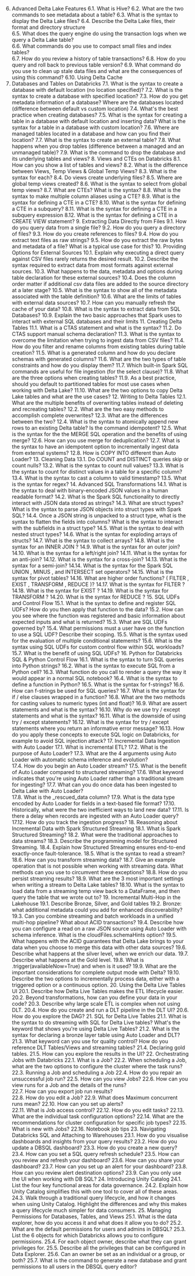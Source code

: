 6. Advanced Delta Lake Features 
6.1. What is Hive? 
6.2. What are the two commands to see metadata about a table?  6.3. What is the syntax to display the Delta Lake files?  6.4. Describe the Delta Lake files, their format and directory structure  
6.5. What does the query engine do using the transaction logs when we query a Delta Lake table?  
6.6. What commands do you use to compact small files and index tables?  
6.7. How do you review a history of table transactions?  6.8. How do you query and roll back to previous table version?  6.9. What command do you use to clean up stale data files and what are the consequences of using this 
command? 
6.10. Using Delta Cache  
7. Databases and Tables on Databricks  7.1. What is the syntax to create a database with default location (no location specified)?  7.2. What is the syntax to create a database with specified location?  7.3. How do you get metadata information of a database? Where are the databases located (difference 
between default vs custom location)  7.4. What's the best practice when creating databases?  7.5. What is the syntax for creating a table in a database with default location and inserting data? What is the 
syntax for a table in a database with custom location?  7.6. Where are managed tables located in a database and how can you find their location?  7.7. What is the syntax to create an external table?  7.8. What happens when you drop tables (difference between a managed and an unmanaged table)?  7.9. What is the command to drop the database and its underlying tables and views?  8. Views and CTEs on Databricks  8.1. How can you show a list of tables and views?  8.2. What is the difference between Views, Temp Views & Global Temp Views?  8.3. What is the syntax for each?  8.4. Do views create underlying files?  8.5. Where are global temp views created?  8.6. What is the syntax to select from global temp views?  8.7. What are CTEs? What is the syntax?  8.8. What is the syntax to make multiple column aliases using a CTE?  8.9. What is the syntax for defining a CTE in a CTE?  8.10. What is the syntax for defining a CTE in a subquery?  8.11. What is the syntax for defining a CTE in a subquery expression  8.12. What is the syntax for defining a CTE in a CREATE VIEW statement?   9. Extracting Data Directly from Files  9.1. How do you query data from a single file?  9.2. How do you query a directory of files?  9.3. How do you create references to files?  9.4. How do you extract text files as raw strings?  9.5. How do you extract the raw bytes and metadata of a file? What is a typical use case for this?  10. Providing Options for External Sources  10.1. Explain why executing a direct query against CSV files rarely returns the desired result.  10.2. Describe the syntax required to extract data from most formats against external sources.  10.3. What happens to the data, metadata and options during table declaration for these external sources?  10.4. Does the column order matter if additional csv data files are added to the source directory at a later 
stage? 
10.5. What is the syntax to show all of the metadata associated with the table definition?  10.6. What are the limits of tables with external data sources?  10.7. How can you manually refresh the cache of your data?  10.8. What is the syntax to extract data from SQL Databases?  10.9. Explain the two basic approaches that Spark uses to interact with external SQL databases and their 
limits  11. Creating Delta Tables  11.1. What is a CTAS statement and what is the syntax?  11.2. Do CTAS support manual schema declaration?  11.3. What is the syntax to overcome the limitation when trying to ingest data from CSV files?  11.4. How do you filter and rename columns from existing tables during table creation?  11.5. What is a generated column and how do you declare schemas with generated columns?  11.6. What are the two types of table constraints and how do you display them?  11.7. Which built-in Spark SQL commands are useful for file ingestion (for the select clause)?  11.8. What are the three options when creating tables?  11.9. As a best practice, should you default to partitioned tables for most use cases when working with Delta 
Lake?  11.10. What are the two options to copy Delta Lake tables and what are the use cases?  12. Writing to Delta Tables  12.1. What are the multiple benefits of overwriting tables instead of deleting and recreating tables?  12.2. What are the two easy methods to accomplish complete overwrites?  12.3. What are the differences between the two?  12.4. What is the syntax to atomically append new rows to an existing Delta table? Is the command 
idempotent?  12.5. What is the syntax for the the MERGE SQL operation and the benefits of using merge?   12.6. How can you use merge for deduplication?  12.7. What is the syntax to have an idempotent option to incrementally ingest data from external systems?  12.8. How is COPY INTO different than Auto Loader?   13. Cleaning Data  13.1. Do COUNT and DISTINCT queries skip or count nulls?  13.2. What is the syntax to count null values?  13.3. What is the syntax to count for distinct values in a table for a specific column?  13.4. What is the syntax to cast a column to valid timestamp?  13.5. What is the syntax for regex?  14. Advanced SQL Transformations  14.1. What is the syntax to deal with binary-encoded JSON values in a human readable format?  14.2. What is the Spark SQL functionality to directly interact with JSON data stored as strings?  14.3. What are struct types? What is the syntax to parse JSON objects into struct types with Spark SQL?  14.4. Once a JSON string is unpacked to a struct type, what is the syntax to flatten the fields into columns?  What is the syntax to interact with the subfields in a struct type?  14.5. What is the syntax to deal with nested struct types?  14.6. What is the syntax for exploding arrays of structs?  14.7. What is the syntax to collect arrays?  14.8. What is the syntax for an INNER JOIN ?   14.9. What is the syntax for an outer join?  14.10. What is the syntax for a left/right join?  14.11. What is the syntax for an anti-join?  14.12. What is the syntax for a cross-join?  14.13. What is the syntax for a semi-join? 
14.14. What is the syntax for the Spark SQL UNION , MINUS , and INTERSECT set operators?   14.15. What is the syntax for pivot tables?  14.16. What are higher order functions? ( FILTER , EXIST , TRANSFORM , REDUCE )?   14.17. What is the syntax for FILTER ?   14.18. What is the syntax for EXIST ?   14.19. What is the syntax for TRANSFORM ?   14.20. What is the syntax for REDUCE ?   15. SQL UDFs and Control Flow  15.1. What is the syntax to define and register SQL UDFs? How do you then apply that function to the data?  15.2. How can you see where the function was registered and basic information about expected inputs and what 
is returned?  15.3. What are SQL UDFs governed by?  15.4. What permissions must a user have on the function to use a SQL UDF? Describe their scoping.  15.5. What is the syntax used for the evaluation of multiple conditional statements?  15.6. What is the syntax using SQL UDFs for custom control flow within SQL workloads?  15.7. What is the benefit of using SQL UDFs?  16. Python for Databricks SQL & Python Control Flow  16.1. What is the syntax to turn SQL queries into Python strings?  16.2. What is the syntax to execute SQL from a Python cell?  16.3. What function do you call to render a query the way it would appear in a normal SQL notebook?  16.4. What is the syntax to define a function in Python?  16.5. What is the syntax for f-strings?  16.6. How can f-strings be used for SQL queries?  16.7. What is the syntax for if / else clauses wrapped in a function?   16.8. What are the two methods for casting values to numeric types (int and float)?  16.9. What are assert statements and what is the syntax?   16.10. Why do we use try / except statements and what is the syntax?   16.11. What is the downside of using  try / except statements?   16.12. What is the syntax for try / except statements where you return an informative error message?   16.13. How do you apply these concepts to execute SQL logic on Databricks, for example to avoid SQL 
injection attack?  17. Incremental Data Ingestion with Auto Loader 
17.1. What is incremental ETL? 
17.2. What is the purpose of Auto Loader?  17.3. What are the 4 arguments using Auto Loader with automatic schema inference and evolution?  
17.4. How do you begin an Auto Loader stream?  17.5. What is the benefit of Auto Loader compared to structured streaming?  17.6. What keyword indicates that you're using Auto Loader rather than a traditional stream for ingesting?  17.7. What can you do once data has been ingested to Delta Lake with Auto Loader?  
17.8. What is the _rescued_data column?  17.9. What is the data type encoded by Auto Loader for fields in a text-based file format?  17.10. Historically, what were the two inefficient ways to land new data?  17.11. Is there a delay when records are ingested with an Auto Loader query?  17.12. How do you track the ingestion progress?  18. Reasoning about Incremental Data with Spark Structured Streaming   18.1. What is Spark Structured Streaming?  18.2. What were the traditional approaches to data streams?  18.3. Describe the programming model for Structured Streaming.  18.4. Explain how Structured Streaming ensures end-to-end exactly-once fault-tolerance. 
18.5. What is the syntax to read a stream?  18.6. How can you transform streaming data?  18.7. Give an example operation that is not possible when working with streaming data. What methods can you 
use to circumvent these exceptions?  18.8. How do you persist streaming results?  18.9. What are the 3 most important settings when writing a stream to Delta Lake tables?  18.10. What is the syntax to load data from a streaming temp view back to a DataFrame, and then query the table 
that we wrote out to?  19. Incremental Multi-Hop in the Lakehouse  19.1. Describe Bronze, Silver, and Gold tables  19.2. Bronze: what additional metadata could you add for enhanced discoverability?  19.3. Can you combine streaming and batch workloads in a unified multi-hop pipeline? What about ACID 
transactions?  19.4. Describe how you can configure a read on a raw JSON source using Auto Loader with schema 
inference. What is the cloudFiles.schemaHints option?  19.5. What happens with the ACID guarantees that Delta Lake brings to your data when you choose to merge this 
data with other data sources?  19.6. Describe what happens at the silver level, when we enrich our data.  19.7. Describe what happens at the Gold level.  19.8. What is  .trigger(availableNow=True) and when is it used?   19.9. What are the important considerations for complete output mode with Delta?   19.10. Describe the two options to incrementally process data, either with a triggered option or a continuous 
option.  20. Using the Delta Live Tables UI  20.1. Describe how Delta Live Tables makes the ETL lifecycle easier.  20.2. Beyond transformations, how can you define your data in your code?  20.3. Describe why large scale ETL is complex when not using DLT.  20.4. How do you create and run a DLT pipeline in the DLT UI?  20.6. How do you explore the DAG?  21. SQL for Delta Live Tables  21.1. What is the syntax to do streaming with SQL for Delta Live tables? What's the keyword that shows 
you're using Delta Live Tables?  21.2. What is the syntax for declaring a bronze layer table using Auto Loader and DLT?  21.3. What keyword can you use for quality control? How do you reference DLT Tables/Views and streaming 
tables?  21.4. Declaring gold tables.  21.5. How can you explore the results in the UI?  22. Orchestrating Jobs with Databricks 
22.1. What is a Job? 
22.2. When scheduling a Job, what are the two options to configure the cluster where the task runs?  22.3. Running a Job and scheduling a Job  22.4. How do you repair an unsuccessful job run?  22.5. How can you view Jobs?  22.6. How can you view runs for a Job and the details of the runs?  
22.7. How can you export job run results?  
22.8. How do you edit a Job?  22.9. What does Maximum concurrent runs mean?  22.10. How can you set up alerts?  
22.11. What is Job access control? 
22.12. How do you edit tasks?  22.13. What are the individual task configuration options?  22.14. What are the recommendations for cluster configuration for specific job types?  22.15. What is new with Jobs?  22.16. Notebook job tips  23. Navigating Databricks SQL and Attaching to Warehouses  23.1. How do you visualise dashboards and insights from your query results?  23.2. How do you update a DBSQL dashboard?  23.3. How do you create a new query?  23.4. How can you set a SQL query refresh schedule?  23.5. How can you review and refresh your dashboard?  23.6. How can you share your dashboard?  23.7. How can you set up an alert for your dashboard?  23.8. How can you review alert destination options?  23.9. Can you only use the UI when working with DB SQL?  24. Introducing Unity Catalog  24.1. List the four key functional areas for data governance.  24.2. Explain how Unity Catalog simplifies this with one tool to cover all of these areas.  24.3. Walk through a traditional query lifecycle, and how it changes when using Unity Catalog. Highlight the 
differences and why this makes a query lifecycle much simpler for data consumers.  25. Managing Permissions for Databases, Tables, and Views  25.1. What is the data explorer, how do you access it and what does it allow you to do?  25.2. What are the default permissions for users and admins in DBSQL?  25.3. List the 6 objects for which Databricks allows you to configure permissions.  25.4. For each object owner, describe what they can grant privileges for.  25.5. Describe all the privileges that can be configured in Data Explorer.  25.6. Can an owner be set as an individual or a group, or both?  25.7. What is the command to generate a new database and grant permissions to all users in the DBSQL 
query editor?
